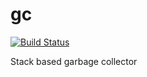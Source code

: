 # gc

[![Build Status](https://cloud.drone.io/api/badges/cstdx/gc/status.svg)](https://cloud.drone.io/cstdx/gc)

Stack based garbage collector
